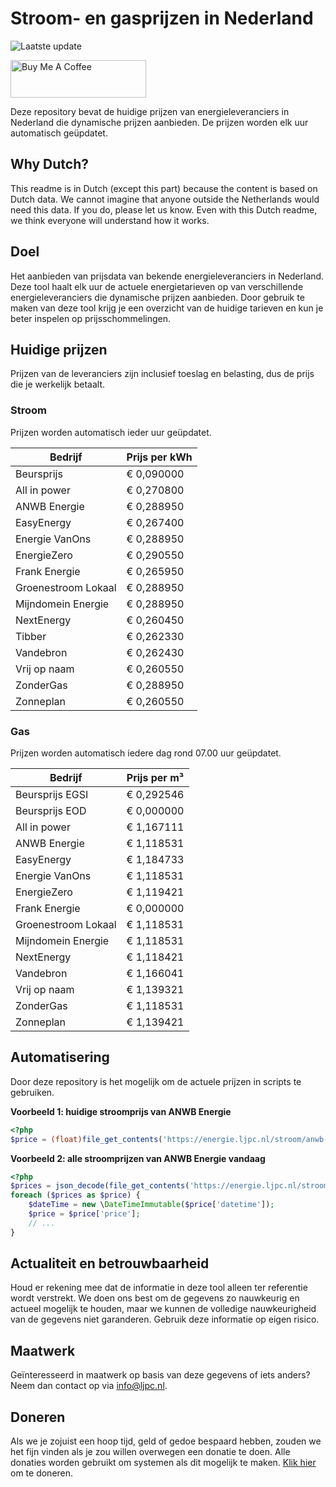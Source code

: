 # Stroom- en gasprijzen in Nederland

![Laatste update](https://img.shields.io/badge/laatste%20update-2024--05--19%2002%3A00%20CET-brightgreen)

<a href="https://www.buymeacoffee.com/Lars-" target="_blank"><img src="https://cdn.buymeacoffee.com/buttons/v2/default-orange.png" alt="Buy Me A Coffee" height="60" style="height: 60px !important;width: 217px !important;" ></a>

Deze repository bevat de huidige prijzen van energieleveranciers in Nederland die dynamische prijzen aanbieden. De prijzen worden elk uur automatisch geüpdatet.

## Why Dutch?

This readme is in Dutch (except this part) because the content is based on Dutch data. We cannot imagine that anyone outside the Netherlands would need this data. If you do, please let us know. Even with this Dutch readme, we think
everyone will understand how it works.

## Doel

Het aanbieden van prijsdata van bekende energieleveranciers in Nederland. Deze tool haalt elk uur de actuele energietarieven op van verschillende energieleveranciers die dynamische prijzen aanbieden. Door gebruik te maken van deze tool
krijg je een overzicht van de huidige tarieven en kun je beter inspelen op prijsschommelingen.

## Huidige prijzen

Prijzen van de leveranciers zijn inclusief toeslag en belasting, dus de prijs die je werkelijk betaalt.

### Stroom

Prijzen worden automatisch ieder uur geüpdatet.

 Bedrijf | Prijs per kWh 
---------|---------------
Beursprijs | € 0,090000
All in power | € 0,270800
ANWB Energie | € 0,288950
EasyEnergy | € 0,267400
Energie VanOns | € 0,288950
EnergieZero | € 0,290550
Frank Energie | € 0,265950
Groenestroom Lokaal | € 0,288950
Mijndomein Energie | € 0,288950
NextEnergy | € 0,260450
Tibber | € 0,262330
Vandebron | € 0,262430
Vrij op naam | € 0,260550
ZonderGas | € 0,288950
Zonneplan | € 0,260550


### Gas

Prijzen worden automatisch iedere dag rond 07.00 uur geüpdatet.

 Bedrijf | Prijs per m³ 
---------|--------------
Beursprijs EGSI | € 0,292546
Beursprijs EOD | € 0,000000
All in power | € 1,167111
ANWB Energie | € 1,118531
EasyEnergy | € 1,184733
Energie VanOns | € 1,118531
EnergieZero | € 1,119421
Frank Energie | € 0,000000
Groenestroom Lokaal | € 1,118531
Mijndomein Energie | € 1,118531
NextEnergy | € 1,118421
Vandebron | € 1,166041
Vrij op naam | € 1,139321
ZonderGas | € 1,118531
Zonneplan | € 1,139421


## Automatisering

Door deze repository is het mogelijk om de actuele prijzen in scripts te gebruiken.

**Voorbeeld 1: huidige stroomprijs van ANWB Energie**

```php
<?php
$price = (float)file_get_contents('https://energie.ljpc.nl/stroom/anwb-energie-nu.txt');

```

**Voorbeeld 2: alle stroomprijzen van ANWB Energie vandaag**

```php
<?php
$prices = json_decode(file_get_contents('https://energie.ljpc.nl/stroom/all-in-power-vandaag.json'),true);
foreach ($prices as $price) {
    $dateTime = new \DateTimeImmutable($price['datetime']);
    $price = $price['price'];
    // ...
}
```

## Actualiteit en betrouwbaarheid

Houd er rekening mee dat de informatie in deze tool alleen ter referentie wordt verstrekt. We doen ons best om de gegevens zo nauwkeurig en actueel mogelijk te houden, maar we kunnen de volledige nauwkeurigheid van de gegevens niet
garanderen. Gebruik deze informatie op eigen risico.

## Maatwerk

Geïnteresseerd in maatwerk op basis van deze gegevens of iets anders? Neem dan contact op
via [info@ljpc.nl](mailto:info@ljpc.nl?subject=Energie%20prijzen).

## Doneren

Als we je zojuist een hoop tijd, geld of gedoe bespaard hebben, zouden we het fijn vinden als je zou willen overwegen een
donatie te doen. Alle donaties worden gebruikt om systemen als dit mogelijk te
maken. [Klik hier](https://www.buymeacoffee.com/Lars-) om te doneren.
